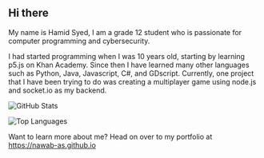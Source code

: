 ## Hi there
My name is Hamid Syed, I am a grade 12 student who is passionate for computer programming and cybersecurity.

I had started programming when I was 10 years old, starting by learning p5.js on Khan Academy. Since then I have learned many other languages such as Python, Java, Javascript, C#, and GDscript.
Currently, one project that I have been trying to do was creating a multiplayer game using node.js and socket.io as my backend.

<!-- hideInPortfolio start -->
![GitHub Stats](https://github-readme-stats.vercel.app/api?username=nawab-as&show_icons=true&theme=github_dark_dimmed)

![Top Languages](https://github-readme-stats.vercel.app/api/top-langs/?username=nawab-as&theme=github_dark_dimmed)

Want to learn more about me? Head on over to my portfolio at https://nawab-as.github.io
<!-- hideInPortfolio end -->
<!-- hideInReadme start

## Top Languages

Python: 17.3%
Javascript: 61.7%
Other: 50000.0%

hideInReadme end -->
<!--
**Nawab-AS/Nawab-AS** is a ✨ _special_ ✨ repository because its `README.md` (this file) appears on your GitHub profile.

Here are some ideas to get you started:

- 🔭 I’m currently working on ...
- 🌱 I’m currently learning ...
- 👯 I’m looking to collaborate on ...
- 🤔 I’m looking for help with ...
- 💬 Ask me about ...
- 📫 How to reach me: ...
- 😄 Pronouns: ...
- ⚡ Fun fact: ...
-->
